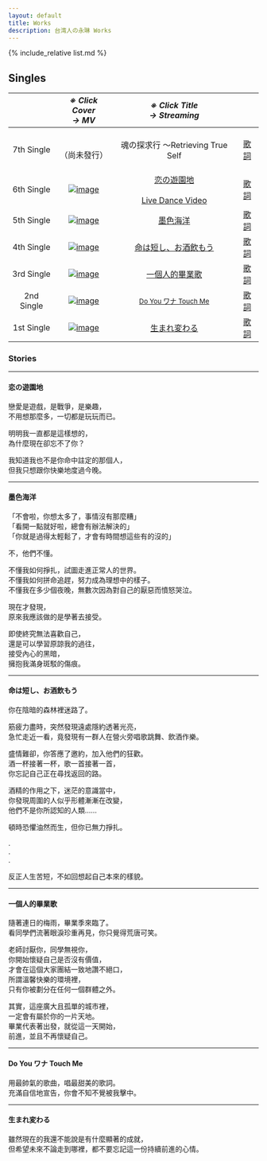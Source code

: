```yaml
---
layout: default
title: Works
description: 台湾人の永琳 Works
---
```


{% include_relative list.md %}

## Singles

| | *※ Click Cover<br/>-> MV* | *※ Click Title<br/>-> Streaming* | |
| :---: | :---: | :---: | :---: |
| 7th Single | <br/><br/>（尚未發行）<br/><br/> | 魂の探求行 ～Retrieving True Self | [歌詞](https://docs.google.com/document/d/1j-n-cCxmiTHBg4-i0kDEnJtRTuXOUnwNbEODjMLV5k8/pub) |
| 6th Single | [![image](img/cover/single_6.jpg)](https://youtu.be/6oyVGfpnmpo) | [恋の遊園地](https://www.soundscape.net/a/42620) <br/><br/>[Live Dance Video](https://youtu.be/5y54OF12Pu0) | [歌詞](https://docs.google.com/document/d/e/2PACX-1vQvU80ScETkvdbYgpnG_eyLm2LN6QQopxdL0YyCiSMncq8r6IlhvdtYptd005suVskpKl7EVLHeZYQb/pub) |
| 5th Single | [![image](img/cover/single_5.jpg)](https://youtu.be/5ocMN4_O8iU) | [墨色海洋](https://www.soundscape.net/a/41364) | [歌詞](https://docs.google.com/document/d/e/2PACX-1vTjnQ174PVztlAoOlMWNOUaTORe5fSJdX-yMXKlj43a7K-SYrDgjHfQII6_LbNdmFA15GDoOe0VszF_/pub) |
| 4th Single | [![image](img/cover/single_4.jpg)](https://youtu.be/DHACQMBtWCY) | [命は短し、お酒飲もう](https://www.soundscape.net/a/31256) | [歌詞](https://docs.google.com/document/d/e/2PACX-1vSKmamdybliDoeA1O9b2ASKZEwhGyrklDSZPD3Pcmy_s0XBHAv5WCRRPk7Xeyfxr1srOhYDhC3XvDJb/pub) |
| 3rd Single | [![image](img/cover/single_3.jpg)](https://youtu.be/8SHSo3lrphU) | [一個人的畢業歌](https://www.soundscape.net/a/26082) | [歌詞](https://docs.google.com/document/d/e/2PACX-1vQx7ZH-fum4l6_mMU06VaT-Xe4nKUl6kDjrKEziUE5m5qivi1s3haIM_3EEJqBJI2Lw25liflivMboj/pub) |
| 2nd Single | [![image](img/cover/single_2.jpg)](https://youtu.be/Spdm6Rdkd8A) | [<small>Do You ワナ Touch Me</small>](https://www.soundscape.net/a/21065) | [歌詞](https://docs.google.com/document/d/e/2PACX-1vTSJ5zLX-Lge0naOpr8bKoYfzp_poGPGSiwEQmMyoeQ7th-Y-pJJ-nKqxs2GGu-yUlnDK--Ivdg1VNm/pub) |
| 1st Single | [![image](img/cover/single_1.jpg)](https://youtu.be/2faotuVptyk) | [生まれ変わる](https://www.soundscape.net/a/16698) | [歌詞](https://docs.google.com/document/d/e/2PACX-1vTSdbYT29alt0jSFXWw9gdIhjEgB6gNBV5vq6T_w6BnkGfcslg5PRlgVTi9L23qu4nRAcOSS4gUmJLL/pub) |

###  Stories

---
#### 恋の遊園地

戀愛是遊戲，是戰爭，是樂趣，\
不用想那麼多，一切都是玩玩而已。


明明我一直都是這樣想的，\
為什麼現在卻忘不了你？


我知道我也不是你命中註定的那個人，\
但我只想跟你快樂地度過今晚。

---
#### 墨色海洋

「不會啦，你想太多了，事情沒有那麼糟」\
「看開一點就好啦，總會有辦法解決的」\
「你就是過得太輕鬆了，才會有時間想這些有的沒的」

不，他們不懂。

不懂我如何掙扎，試圖走進正常人的世界。\
不懂我如何拼命追趕，努力成為理想中的樣子。\
不懂我在多少個夜晚，無數次因為對自己的厭惡而憤怒哭泣。

現在才發現，\
原來我應該做的是學著去接受。

即使終究無法喜歡自己，\
還是可以學習原諒我的過往，\
接受內心的黑暗，\
擁抱我滿身斑駁的傷痕。

---
#### 命は短し、お酒飲もう

你在陰暗的森林裡迷路了。

筋疲力盡時，突然發現遠處隱約透著光亮，\
急忙走近一看，竟發現有一群人在營火旁唱歌跳舞、飲酒作樂。

盛情難卻，你答應了邀約，加入他們的狂歡。\
酒一杯接著一杯，歌一首接著一首，\
你忘記自己正在尋找返回的路。

酒精的作用之下，迷茫的意識當中，\
你發現周圍的人似乎形體漸漸在改變，\
他們不是你所認知的人類……

頓時恐懼油然而生，但你已無力掙扎。

.\
.\
.

反正人生苦短，不如回想起自己本來的樣貌。

---
#### 一個人的畢業歌

隨著連日的梅雨，畢業季來臨了。\
看同學們流著眼淚珍重再見，你只覺得荒唐可笑。

老師討厭你，同學無視你，\
你開始懷疑自己是否沒有價值，\
才會在這個大家團結一致地讚不絕口，\
所謂溫馨快樂的環境裡，\
只有你被劃分在任何一個群體之外。

其實，這座廣大且孤單的城市裡，\
一定會有屬於你的一片天地。\
畢業代表著出發，就從這一天開始，\
前進，並且不再懷疑自己。

---
#### Do You ワナ Touch Me

用最帥氣的歌曲，唱最甜美的歌詞。\
充滿自信地宣告，你會不知不覺被我擊中。

---
#### 生まれ変わる

雖然現在的我還不能說是有什麼顯著的成就，\
但希望未來不論走到哪裡，都不要忘記這一份持續前進的心情。
